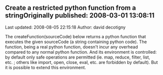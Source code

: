 ## Create a restricted python function from a stringOriginally published: 2008-03-01 13:08:11 
Last updated: 2008-08-05 22:15:18 
Author: david decotigny 
 
The createFunction(sourceCode) below returns a python function that executes the given sourceCode (a string containing python code). The function, being a real python function, doesn't incur any overhead compared to any normal python function. And its environment is controlled: by default only safe operations are permitted (ie. map, reduce, filter, list, etc. ; others like import, open, close, eval, etc. are forbidden by default). But it is possible to extend this environment.